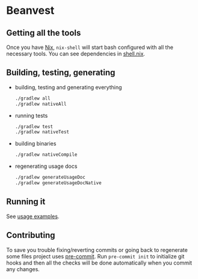# Beanvest

## Getting all the tools
  Once you have [Nix](https://nixos.org/), `nix-shell` will start bash configured with all the necessary tools. 
  You can see dependencies in [shell.nix](shell.nix).
  
## Building, testing, generating

- building, testing and generating everything
  ```bash
  ./gradlew all
  ./gradlew nativeAll
  ```
  
- running tests
  ```bash
  ./gradlew test
  ./gradlew nativeTest
  ```

- building binaries
  ```bash
  ./gradlew nativeCompile
  ```

- regenerating usage docs
  ```bash
  ./gradlew generateUsageDoc
  ./gradlew generateUsageDocNative
  ```


## Running it
See [usage examples](generated/usage.md).

## Contributing
To save you trouble fixing/reverting commits or going back to regenerate some files project uses
[pre-commit](https://pre-commit.com/). Run `pre-commit init` to initialize git hooks
and then all the checks will be done automatically when you commit any changes.  
